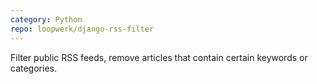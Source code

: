 ```yaml
---
category: Python
repo: loopwerk/django-rss-filter
---
```


Filter public RSS feeds, remove articles that contain certain keywords or categories.
